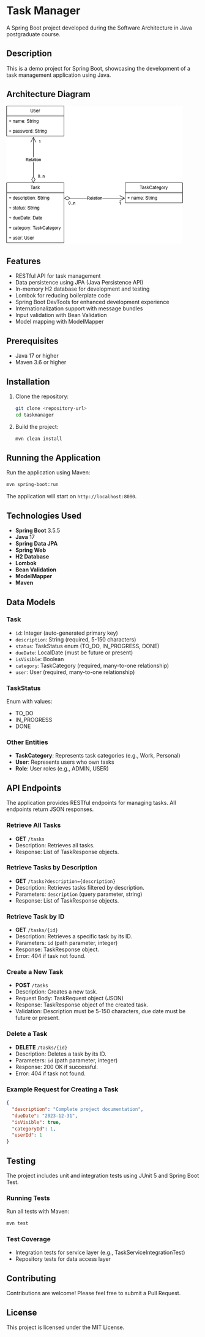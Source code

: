 # Task Manager

A Spring Boot project developed during the Software Architecture in Java postgraduate course.

## Description

This is a demo project for Spring Boot, showcasing the development of a task management application using Java.

## Architecture Diagram

![Project Diagram](docs/diagram.drawio.png)

## Features

- RESTful API for task management
- Data persistence using JPA (Java Persistence API)
- In-memory H2 database for development and testing
- Lombok for reducing boilerplate code
- Spring Boot DevTools for enhanced development experience
- Internationalization support with message bundles
- Input validation with Bean Validation
- Model mapping with ModelMapper

## Prerequisites

- Java 17 or higher
- Maven 3.6 or higher

## Installation

1. Clone the repository:
   ```bash
   git clone <repository-url>
   cd taskmanager
   ```

2. Build the project:
   ```bash
   mvn clean install
   ```

## Running the Application

Run the application using Maven:
```bash
mvn spring-boot:run
```

The application will start on `http://localhost:8080`.

## Technologies Used

- **Spring Boot** 3.5.5
- **Java** 17
- **Spring Data JPA**
- **Spring Web**
- **H2 Database**
- **Lombok**
- **Bean Validation**
- **ModelMapper**
- **Maven**

## Data Models

### Task
- `id`: Integer (auto-generated primary key)
- `description`: String (required, 5-150 characters)
- `status`: TaskStatus enum (TO_DO, IN_PROGRESS, DONE)
- `dueDate`: LocalDate (must be future or present)
- `isVisible`: Boolean
- `category`: TaskCategory (required, many-to-one relationship)
- `user`: User (required, many-to-one relationship)

### TaskStatus
Enum with values:
- TO_DO
- IN_PROGRESS
- DONE

### Other Entities
- **TaskCategory**: Represents task categories (e.g., Work, Personal)
- **User**: Represents users who own tasks
- **Role**: User roles (e.g., ADMIN, USER)

## API Endpoints

The application provides RESTful endpoints for managing tasks. All endpoints return JSON responses.

### Retrieve All Tasks
- **GET** `/tasks`
- Description: Retrieves all tasks.
- Response: List of TaskResponse objects.

### Retrieve Tasks by Description
- **GET** `/tasks?description={description}`
- Description: Retrieves tasks filtered by description.
- Parameters: `description` (query parameter, string)
- Response: List of TaskResponse objects.

### Retrieve Task by ID
- **GET** `/tasks/{id}`
- Description: Retrieves a specific task by its ID.
- Parameters: `id` (path parameter, integer)
- Response: TaskResponse object.
- Error: 404 if task not found.

### Create a New Task
- **POST** `/tasks`
- Description: Creates a new task.
- Request Body: TaskRequest object (JSON)
- Response: TaskResponse object of the created task.
- Validation: Description must be 5-150 characters, due date must be future or present.

### Delete a Task
- **DELETE** `/tasks/{id}`
- Description: Deletes a task by its ID.
- Parameters: `id` (path parameter, integer)
- Response: 200 OK if successful.
- Error: 404 if task not found.

### Example Request for Creating a Task
```json
{
  "description": "Complete project documentation",
  "dueDate": "2023-12-31",
  "isVisible": true,
  "categoryId": 1,
  "userId": 1
}
```

## Testing

The project includes unit and integration tests using JUnit 5 and Spring Boot Test.

### Running Tests
Run all tests with Maven:
```bash
mvn test
```

### Test Coverage
- Integration tests for service layer (e.g., TaskServiceIntegrationTest)
- Repository tests for data access layer

## Contributing

Contributions are welcome! Please feel free to submit a Pull Request.

## License

This project is licensed under the MIT License.
